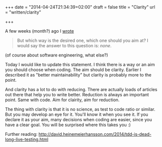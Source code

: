 +++
date = "2014-04-24T21:34:39+02:00"
draft = false
title = "Clarity"
url = "written/clarity"

+++

A few weeks (month?) ago I [wrote](/written/web-development-for-humans/)

> But which way is the desired one, which one should you aim at?
> I would say the answer to this question is: *none*.

(of course about software engineering, what else?)

Today I would like to update this statement. I think there is a way or an aim you should choose when coding.
The aim should be clarity. Earlier I described it as "better maintainability" but clarity is probably more to the point.

And clarity has a lot to do with reducing. There are actually loads of articles out there that help you to write better.
Reduction is always an important point. Same with code. Aim for clairity, aim for reduction.

The thing with clarity is that it is no science, as test to code ratio or similar. But you may develop an eye for it. You'll know it when you see it. If you declare it as your aim, many decisions when coding are easier, since you have a clear goal. You will be surprised where this takes you :)

Further reading: http://david.heinemeierhansson.com/2014/tdd-is-dead-long-live-testing.html

